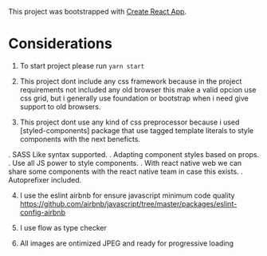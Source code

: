 This project was bootstrapped with [Create React App](https://github.com/facebookincubator/create-react-app).

# Considerations

1. To start project please run
`yarn start`

2. This project dont include any css framework because in the project requirements not included any old browser this make a valid opcion use css grid, but i generally use foundation or bootstrap when i need give support to old browsers.

3. This project dont use any kind of css preprocessor because i used [styled-components] package that use tagged template literals to style components with the next beneficts.

. SASS Like syntax supported.
. Adapting component styles based on props.
. Use all JS power to style components.
. With react native web we can share some components with the react native team in case this exists.
. Autoprefixer included.

4. I use the eslint airbnb for ensure javascript minimum code quality https://github.com/airbnb/javascript/tree/master/packages/eslint-config-airbnb

5. I use flow as type checker

6. All images are ontimized JPEG and ready for progressive loading